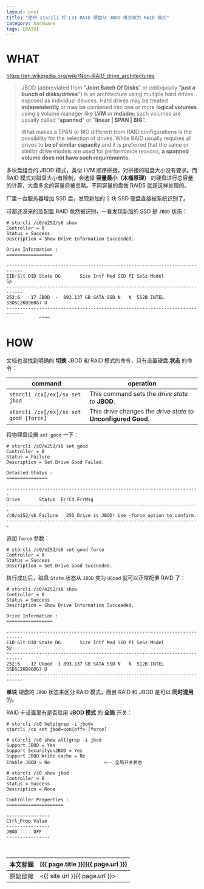 ```yaml
---
layout: post
title: "使用 storcli 将 LSI RAID 硬盘从 JBOD 模式改为 RAID 模式"
category: hardware
tags: [RAID]
---
```


# WHAT

<https://en.wikipedia.org/wiki/Non-RAID_drive_architectures>

> JBOD (abbreviated from "**Joint Batch Of Disks**" or colloquially "**just a bunch of disks/drives**") is an architecture using multiple hard drives exposed as individual devices. Hard drives may be treated **independently** or may be combined into one or more **logical volumes** using a volume manager like **LVM** or **mdadm**; such volumes are usually called "**spanned**" or "**linear \| SPAN \| BIG**".
>
> What makes a SPAN or BIG different from RAID configurations is the possibility for the selection of drives. While RAID usually requires all drives to **be of similar capacity** and it is preferred that the same or similar drive models are used for performance reasons, **a spanned volume does not have such requirements**.

多块盘组合的 JBOD 模式，类似 LVM 顺序拼接，对拼接的磁盘大小没有要求。而 RAID 模式对磁盘大小有限制，会选择 **容量最小（木桶原理）** 的硬盘进行总容量的计算，大盘多余的容量将被忽略。不同容量的盘做 RAID5 就是这样处理的。

厂里一台服务器增加 SSD 后，发现新加的 2 块 SSD 硬盘直接被系统识别了。

可都还没来的及配置 RAID 竟然被识别，一看发现新加的 SSD 是 `JBOD` 状态：

    # storcli /c0/e252/s6 show
    Controller = 0
    Status = Success
    Description = Show Drive Information Succeeded.

    Drive Information :
    =================

    ----------------------------------------------------------------------------
    EID:Slt DID State DG       Size Intf Med SED PI SeSz Model               Sp
    ----------------------------------------------------------------------------
    252:6    17 JBOD  -  893.137 GB SATA SSD N   N  512B INTEL SSDSC2KB960G7 U
    ----------------------------------------------------------------------------
                ^^^^

# HOW

文档也没找到明确的 **切换** JBOD 和 RAID 模式的命令，只有设置硬盘 **状态** 的命令：

command | operation
------- | ---------
`storcli /cx[/ex]/sx set jbod` | This command sets the *drive state* to **JBOD**.
`storcli /cx[/ex]/sx set good [force]` | This drive changes the *drive state* to **Unconfigured Good**.

将物理盘设置 `set good` 一下：

    # storcli /c0/e252/s6 set good
    Controller = 0
    Status = Failure
    Description = Set Drive Good Failed.

    Detailed Status :
    ===============

    -----------------------------------------------------------------------
    Drive       Status  ErrCd ErrMsg
    -----------------------------------------------------------------------
    /c0/e252/s6 Failure   255 Drive is JBOD! Use -force option to confirm.
    -----------------------------------------------------------------------

追加 `force` 参数：

    # storcli /c0/e252/s6 set good force
    Controller = 0
    Status = Success
    Description = Set Drive Good Succeeded.

执行成功后，磁盘 `State` 状态从 `JBOD` 变为 `UGood` 就可以正常配置 RAID 了：

    # storcli /c0/e252/s6 show
    Controller = 0
    Status = Success
    Description = Show Drive Information Succeeded.

    Drive Information :
    =================

    ----------------------------------------------------------------------------
    EID:Slt DID State DG       Size Intf Med SED PI SeSz Model               Sp
    ----------------------------------------------------------------------------
    252:6    17 UGood  1 893.137 GB SATA SSD N   N  512B INTEL SSDSC2KB960G7 U
    ----------------------------------------------------------------------------

**单块** 硬盘的 `JBOD` 状态来区分 RAID 模式，而且 RAID 和 JBOD 是可以 **同时混用** 的。

RAID 卡设置里有是否启用 **JBOD 模式** 的 **全局** 开关：

    # storcli /c0 help|grep -i jbod=
    storcli /cx set jbod=<on|off> [force]

    # storcli /c0 show all|grep -i jbod
    Support JBOD = Yes
    Support SecurityonJBOD = Yes
    Support JBOD Write cache = No
    Enable JBOD = No                    <-- 全局开关状态

    # storcli /c0 show jbod
    Controller = 0
    Status = Success
    Description = None

    Controller Properties :
    =====================

    ----------------
    Ctrl_Prop Value
    ----------------
    JBOD      OFF
    ----------------


<br/>

本文标题 | [{{ page.title }}]({{ page.url }})
-------- |:--------
原始链接 | <{{ site.url }}{{ page.url }}>
